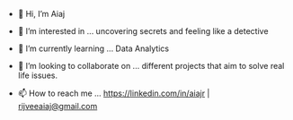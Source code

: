 - 👋 Hi, I’m Aiaj
- 👀 I’m interested in ... uncovering secrets and feeling like a detective 
- 🌱 I’m currently learning ... Data Analytics
- 💞️ I’m looking to collaborate on ... different projects that aim to solve real life issues.

- 📫 How to reach me ... https://linkedin.com/in/aiajr | rijveeaiaj@gmail.com

<!---
Aiaj-stacks/Aiaj-stacks is a ✨ special ✨ repository because its `README.md` (this file) appears on your GitHub profile.
You can click the Preview link to take a look at your changes.
--->
